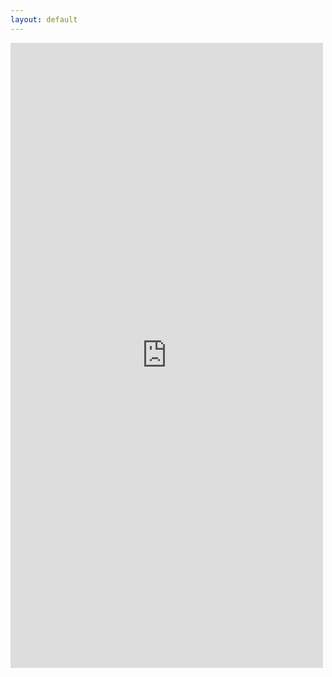 ```yaml
---
layout: default
---
```


<iframe src = "https://edivimeycook.shinyapps.io/MeRIT_DNA/" style = "border:none; width:500px; height:1000px;"></iframe
